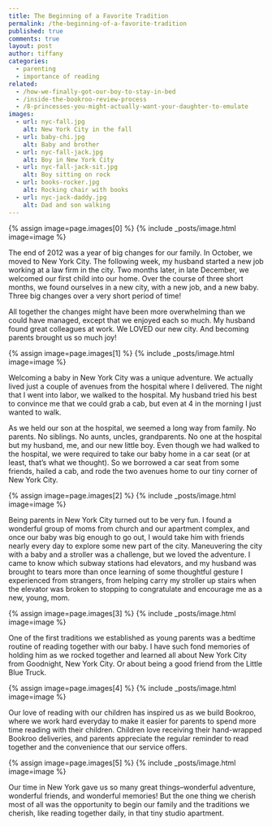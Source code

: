 ```yaml
---
title: The Beginning of a Favorite Tradition
permalink: /the-beginning-of-a-favorite-tradition
published: true
comments: true
layout: post
author: tiffany
categories: 
  - parenting
  - importance of reading
related: 
  - /how-we-finally-got-our-boy-to-stay-in-bed
  - /inside-the-bookroo-review-process
  - /8-princesses-you-might-actually-want-your-daughter-to-emulate
images: 
  - url: nyc-fall.jpg
    alt: New York City in the fall
  - url: baby-chi.jpg
    alt: Baby and brother
  - url: nyc-fall-jack.jpg
    alt: Boy in New York City
  - url: nyc-fall-jack-sit.jpg
    alt: Boy sitting on rock
  - url: books-rocker.jpg
    alt: Rocking chair with books
  - url: nyc-jack-daddy.jpg
    alt: Dad and son walking
---
```


{% assign image=page.images[0] %}
{% include _posts/image.html image=image %}

The end of 2012 was a year of big changes for our family. In October, we moved to New York City. The following week, my husband started a new job working at a law firm in the city. Two months later, in late December, we welcomed our first child into our home. Over the course of three short months, we found ourselves in a new city, with a new job, and a new baby. Three big changes over a very short period of time!

All together the changes might have been more overwhelming than we could have managed, except that we enjoyed each so much. My husband found great colleagues at work. We LOVED our new city. And becoming parents brought us so much joy!

{% assign image=page.images[1] %}
{% include _posts/image.html image=image %}

Welcoming a baby in New York City was a unique adventure. We actually lived just a couple of avenues from the hospital where I delivered. The night that I went into labor, we walked to the hospital. My husband tried his best to convince me that we could grab a cab, but even at 4 in the morning I just wanted to walk.

As we held our son at the hospital, we seemed a long way from family. No parents. No siblings. No aunts, uncles, grandparents. No one at the hospital but my husband, me, and our new little boy. Even though we had walked to the hospital, we were required to take our baby home in a car seat (or at least, that’s what we thought). So we borrowed a car seat from some friends, hailed a cab, and rode the two avenues home to our tiny corner of New York City.

{% assign image=page.images[2] %}
{% include _posts/image.html image=image %}

Being parents in New York City turned out to be very fun. I found a wonderful group of moms from church and our apartment complex, and once our baby was big enough to go out, I would take him with friends nearly every day to explore some new part of the city. Maneuvering the city with a baby and a stroller was a challenge, but we loved the adventure. I came to know which subway stations had elevators, and my husband was brought to tears more than once learning of some thoughtful gesture I experienced from strangers, from helping carry my stroller up stairs when the elevator was broken to stopping to congratulate and encourage me as a new, young, mom.

{% assign image=page.images[3] %}
{% include _posts/image.html image=image %}

One of the first traditions we established as young parents was a bedtime routine of reading together with our baby. I have such fond memories of holding him as we rocked together and learned all about New York City from Goodnight, New York City. Or about being a good friend from the Little Blue Truck.

{% assign image=page.images[4] %}
{% include _posts/image.html image=image %}

Our love of reading with our children has inspired us as we build Bookroo, where we work hard everyday to make it easier for parents to spend more time reading with their children. Children love receiving their hand-wrapped Bookroo deliveries, and parents appreciate the regular reminder to read together and the convenience that our service offers.

{% assign image=page.images[5] %}
{% include _posts/image.html image=image %}

Our time in New York gave us so many great things–wonderful adventure, wonderful friends, and wonderful memories! But the one thing we cherish most of all was the opportunity to begin our family and the traditions we cherish, like reading together daily, in that tiny studio apartment.